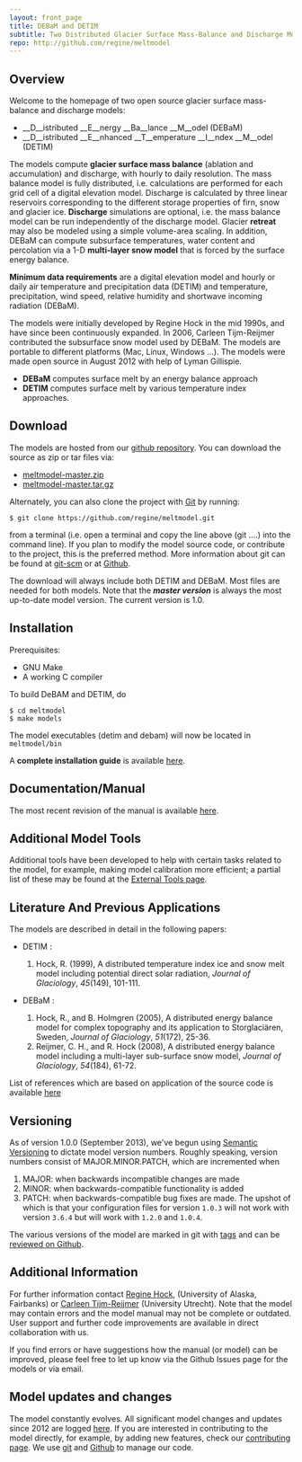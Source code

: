 ```yaml
--- 
layout: front_page 
title: DEBaM and DETIM 
subtitle: Two Distributed Glacier Surface Mass-Balance and Discharge Models
repo: http://github.com/regine/meltmodel
---
```


Overview
--------
Welcome to the homepage of two open source glacier surface mass-balance and discharge 
models:

- __D__istributed __E__nergy __Ba__lance __M__odel (DEBaM)
- __D__istributed __E__nhanced __T__emperature __I__ndex __M__odel (DETIM)

The models compute __glacier surface mass balance__ (ablation and accumulation) and
discharge, with hourly to daily resolution. 
The mass balance model is fully distributed, i.e. calculations are performed for each grid cell of a
digital elevation model. Discharge is calculated by three
linear reservoirs corresponding to the different storage properties of firn,
snow and glacier ice. __Discharge__ simulations are optional, i.e. the mass balance
model can be run independently of the discharge model. Glacier __retreat__ may also
be modeled using a simple volume-area scaling.
In addition, DEBaM can compute subsurface temperatures, water content and percolation
via a 1-D __multi-layer snow model__ that is forced by the surface energy balance.

__Minimum data requirements__ are a digital elevation model and hourly or daily air
temperature and precipitation data (DETIM) and temperature, precipitation, wind speed, relative humidity
and shortwave incoming radiation (DEBaM).

The models were initially developed by Regine Hock in the mid 1990s, and have
since been continuously expanded. In 2006, Carleen Tijm-Reijmer contributed
the subsurface snow model used by DEBaM. The models are portable to different platforms (Mac, Linux, Windows ...).
The models were made open source in August 2012
with help of Lyman Gillispie.

- __DEBaM__ computes surface melt by an energy balance approach
- __DETIM__ computes surface melt by various temperature index approaches. 


Download
--------
The models are hosted from our [github repository]({{%page.repo%}}).
You can download the source as zip or tar files via:

-  [meltmodel-master.zip]({{%page.repo%}}/zipball/master)
-  [meltmodel-master.tar.gz]({{%page.repo%}}/tarball/master)

Alternately, you can also clone the project with [Git](http://git-scm.com) by
running:

    $ git clone https://github.com/regine/meltmodel.git

from a terminal (i.e. open a terminal and copy the line above (git ....) into the command line). 
If you plan to modify the model source code, or contribute to the
project, this is the preferred method. More information about git can be
found at [git-scm](http://git-scm.com/) or at 
[Github](http://help.github.com/articles/).

The download will always include both DETIM and DEBaM. Most files are needed for both models. 
Note that the ___master version___ is always the most up-to-date model version. 
The current version is 1.0.

Installation
------------

Prerequisites:

* GNU Make
* A working C compiler 

To build DeBAM and DETIM, do

    $ cd meltmodel
    $ make models

The model executables (detim and debam) will now be located in ```meltmodel/bin```

A __complete installation guide__ is available [here](install-web.html).

Documentation/Manual
---------------------
The most recent revision of the manual is available [here](http://gi.alaska.edu/~regine/meltmodel.html).

Additional Model Tools
----------------------
Additional tools have been developed to help with certain tasks related to the model, for example,
making model calibration more efficient; a partial list of these may be found at the [External Tools page](tools.html).

Literature And Previous Applications
------------------------------------
The models are described in detail in the following papers:

- DETIM : 
  1. Hock, R. (1999),
      A distributed temperature index ice and snow melt
      model including potential direct solar radiation, 
      *Journal of Glaciology*, *45*(149), 101-111.

- DEBaM : 
  1. Hock, R., and B. Holmgren (2005),
     A distributed energy balance model for complex
     topography and its application to Storglaciären, Sweden,
     *Journal of Glaciology*, *51*(172), 25-36.
  2. Reijmer, C. H., and R. Hock (2008),
     A distributed energy balance model including
     a multi-layer sub-surface snow model,
     *Journal of Glaciology*, *54*(184), 61-72.
  
List of references which are based on application of the source code is available [here](references.html)

Versioning
----------
As of version 1.0.0 (September 2013), we've begun using [Semantic Versioning](http://semver.org/)
to dictate model version numbers. Roughly speaking, version numbers consist of
MAJOR.MINOR.PATCH, which are incremented when

1. MAJOR: when backwards incompatible changes are made
2. MINOR: when backwards-compatible functionality is added
3. PATCH: when backwards-compatible bug fixes are made.
The upshot of which is that your configuration files for version
```1.0.3``` will not work with version ```3.6.4``` but will work
with ```1.2.0``` and ```1.0.4```.  

The various versions of the model are marked in git with [tags](http://git-scm.com/book/en/Git-Basics-Tagging)
and can be [reviewed on Github](https://github.com/regine/meltmodel/releases).

Additional Information
----------------------
For further information contact [Regine Hock](http://gi.alaska.edu/~regine/),
(University of Alaska, Fairbanks) or [Carleen Tijm-Reijmer](http://www.staff.science.uu.nl/~reijm101/)
(University Utrecht). Note that the model may
contain errors and the model manual may not be complete or outdated. User
support and further code improvements are available in direct collaboration
with us.  

If you find errors or have suggestions how the manual (or model) can be improved, 
please feel free to let up know via the Github Issues page for the models or via email.

Model updates and changes
-------------------------
The model constantly evolves. All significant model changes and updates since 2012 are logged [here]({{page.repo}}/tree/release_0.2/changes.md).
If you are interested in contributing to the model directly, for example, by adding new features, check our [contributing page](contributing.html). We use [git](http://git-scm.com/)
and [Github](github.com) to manage our code.

